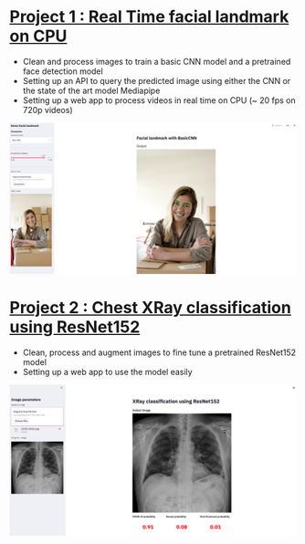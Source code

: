 # [Project 1 : Real Time facial landmark on CPU](https://github.com/alyildiz/facial_landmark)
* Clean and process images to train a basic CNN model and a pretrained face detection model
* Setting up an API to query the predicted image using either the CNN or the state of the art model Mediapipe
* Setting up a web app to process videos in real time on CPU (~ 20 fps on 720p videos)

![alt text](https://github.com/alyildiz/facial_landmark/blob/master/web_app/webapp.jpg?raw=true)

# [Project 2 : Chest XRay classification using ResNet152](https://github.com/alyildiz/covid_19_xray)

* Clean, process and augment images to fine tune a pretrained ResNet152 model
* Setting up a web app to use the model easily

![alt text](https://github.com/alyildiz/covid_19_xray/blob/master/web_app/webapp.png?raw=true)
